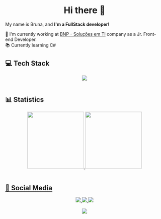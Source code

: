  <h1 align="center"> Hi there 👋</h1>
 
<p>
    My name is Bruna, and <strong>I'm a FullStack developer!</strong>
</p>
 
💼 I'm currently working at [BNP - Soluções em TI](https://bnpsolucoes.com.br/) company as a Jr. Front-end Developer.
<br>
📚 Currently learning C#
<br>

<h2>💻 Tech Stack</h2> 
<div align="center">
<img src="https://skillicons.dev/icons?i=js,ts,react,nodejs,html,css,nextjs,vue,nuxtjs,express,nestjs,mongodb,mysql,prisma,docker,py,sass,tailwind,bootstrap,styledcomponents,vite,aws,vercel&theme=dark" /> 
</div>

<br>
<h2>📊 Statistics</h2>
<div align="center">
  <a href="https://github.com/brunakobayachi">
  <img height="180em" src="https://github-readme-stats.vercel.app/api?username=brunakobayachi&show_icons=true&theme=dracula&include_all_commits=true&count_private=true"/>
  <img height="180em" src="https://github-readme-stats.vercel.app/api/top-langs/?username=brunakobayachi&layout=compact&langs_count=7&theme=dracula"/>
</div>
<br>

<h2>📱 Social Media</h2>
<div align="center">
<a href="https://www.linkedin.com/in/brunakobayachi/"> 
	<img src="https://img.shields.io/badge/LinkedIn-0077B5?style=for-the-badge&logo=linkedin&logoColor=white" />
<a href="mailto:brunakobayachi@gmail.com"> 
	<img src="https://img.shields.io/badge/Gmail-D14836?style=for-the-badge&logo=gmail&logoColor=white" />
 <a/>
 <a href="https://www.instagram.com/brunakobayachi/"> 
	<img src="https://img.shields.io/badge/Instagram-E4405F?style=for-the-badge&logo=instagram&logoColor=white" />
 <a/><br><br>
	 
 <a href="https://bruna-portfolio.netlify.app/"> 
	<img src="https://img.shields.io/badge/portfolio-E4405F?style=for-the-badge&logoColor=white" />
 <a/><br><br>
	 
	 
</div>
